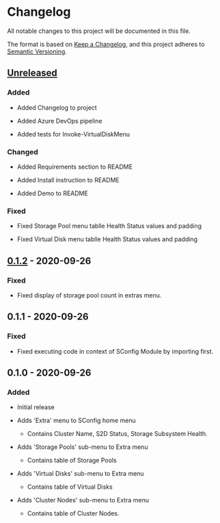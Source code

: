 # Changelog

All notable changes to this project will be documented in this file.

The format is based on [Keep a Changelog](https://keepachangelog.com/en/1.0.0/),
and this project adheres to [Semantic Versioning](https://semver.org/spec/v2.0.0.html).

## [Unreleased]

### Added

- Added Changelog to project

- Added Azure DevOps pipeline

- Added tests for Invoke-VirtualDiskMenu

### Changed

- Added Requirements section to README

- Added Install instruction to README

- Added Demo to README

### Fixed

- Fixed Storage Pool menu tablle Health Status values and padding

- Fixed Virtual Disk menu tablle Health Status values and padding

## [0.1.2] - 2020-09-26

### Fixed

- Fixed display of storage pool count in extras menu.

## 0.1.1 - 2020-09-26

### Fixed

- Fixed executing code in context of SConfig Module by importing first.

## 0.1.0 - 2020-09-26

### Added

- Initial release

- Adds 'Extra' menu to SConfig home menu

  - Contains Cluster Name, S2D Status, Storage Subsystem Health.

- Adds 'Storage Pools' sub-menu to Extra menu

  - Contains table of Storage Pools

- Adds 'Virtual Disks' sub-menu to Extra menu

  - Contains table of Virtual Disks

- Adds 'Cluster Nodes' sub-menu to Extra menu

  - Contains table of Cluster Nodes.

[unreleased]: https://github.com/comnam90/xSConfig/compare/v0.1.2...HEAD
[0.1.2]: https://github.com/comnam90/xSConfig/releases/tag/v0.1.2
